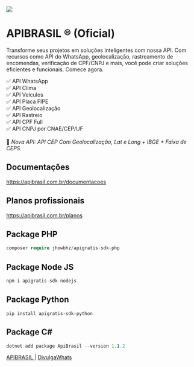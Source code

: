 <img src="https://uploaddeimagens.com.br/images/004/536/424/full/apibrasil.png?1688791638">

# APIBRASIL ® (Oficial)

Transforme seus projetos em soluções inteligentes com nossa API. Com recursos como  API do WhatsApp, geolocalização, rastreamento de encomendas, verificação de CPF/CNPJ e mais, você pode criar soluções eficientes e funcionais. Comece agora.
 
✅ API WhatsApp <br />
✅ API Clima <br />
✅ API Veículos <br />
✅ API Placa FIPE <br />
✅ API Geolocalização<br />
✅ API Rastreio<br />
✅ API CPF Full<br />
✅ API CNPJ por CNAE/CEP/UF<br />
<br />
🎉 *Nova API: API CEP Com Geolocalização, Lat e Long + IBGE + Faixa de CEPS.*

## Documentações
https://apibrasil.com.br/documentacoes

## Planos profissionais
https://apibrasil.com.br/planos

## Package PHP
```php
composer require jhowbhz/apigratis-sdk-php
```

## Package Node JS
```js
npm i apigratis-sdk-nodejs
```

## Package Python
```pyhon
pip install apigratis-sdk-python
```

## Package C# 
```c#
dotnet add package ApiBrasil --version 1.1.2
```

<a href="https://apibrasil.com.br"> APIBRASIL </a> | <a href="https://divulgawhats.com"> DivulgaWhats </a>
